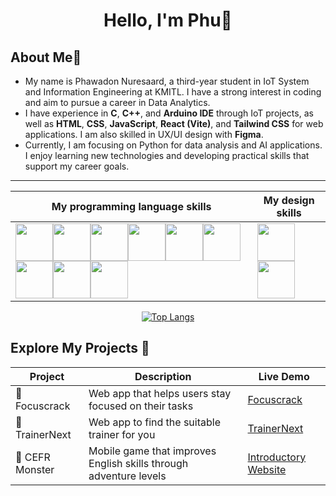 <h1 align="center">Hello, I'm Phu👋</h1>

<h2>About Me🎯</h2>

<ul>
  <li>My name is Phawadon Nuresaard, a third-year student in IoT System and Information Engineering at KMITL. I have a strong interest in coding and aim to pursue a career in Data Analytics.</li>
  <li>I have experience in <b>C</b>, <b>C++</b>, and <b>Arduino IDE</b> through IoT projects, as well as <b>HTML</b>, <b>CSS</b>, <b>JavaScript</b>, <b>React (Vite)</b>, and <b>Tailwind CSS</b> for web applications. I am also skilled in UX/UI design with <b>Figma</b>.</li>
  <li>Currently, I am focusing on Python for data analysis and AI applications. I enjoy learning new technologies and developing practical skills that support my career goals.</li>
</ul>

<hr>

<div align="center">
  
| My programming language skills | My design skills |
|----------|----------|
| <img width="60" height="60" src="https://cdn.jsdelivr.net/gh/devicons/devicon@latest/icons/html5/html5-original.svg" /><img width="60" height="60" src="https://cdn.jsdelivr.net/gh/devicons/devicon@latest/icons/css3/css3-original.svg" /><img width="60" height="60" src="https://cdn.jsdelivr.net/gh/devicons/devicon@latest/icons/javascript/javascript-original.svg" /><img width="60" height="60" src="https://cdn.jsdelivr.net/gh/devicons/devicon@latest/icons/react/react-original.svg" /><img width="60" height="60" src="https://cdn.jsdelivr.net/gh/devicons/devicon@latest/icons/vitejs/vitejs-original.svg" /><img width="60" height="60" src="https://cdn.jsdelivr.net/gh/devicons/devicon@latest/icons/tailwindcss/tailwindcss-original.svg" /><img width="60" height="60" src="https://cdn.jsdelivr.net/gh/devicons/devicon@latest/icons/cplusplus/cplusplus-original.svg" /><img width="60" height="60" src="https://cdn.jsdelivr.net/gh/devicons/devicon@latest/icons/arduino/arduino-original.svg" /><img width="60" height="60" src="https://cdn.jsdelivr.net/gh/devicons/devicon@latest/icons/python/python-original.svg" />| <img width="60" height="60" src="https://cdn.jsdelivr.net/gh/devicons/devicon@latest/icons/figma/figma-original.svg" /><img width="60" height="60" src="https://cdn.jsdelivr.net/gh/devicons/devicon@latest/icons/canva/canva-original.svg" />   |

</div>

<div align="center">

[![Top Langs](https://github-readme-stats.vercel.app/api/top-langs/?username=phupn47&layout=pie)](https://github.com/anuraghazra/github-readme-stats)
  
</div>

<h2>Explore My Projects 📁</h2>

<div align="center">

| Project | Description | Live Demo |
|----------|-------------|-----------|
| 🥚 Focuscrack | Web app that helps users stay focused on their tasks | [Focuscrack](https://focuscrack.vercel.app) |
| 👟 TrainerNext | Web app to find the suitable trainer for you | [TrainerNext](https://project-alpha-nu-one.vercel.app/) |
| 🌲 CEFR Monster | Mobile game that improves English skills through adventure levels | [Introductory Website](https://patdanai767.github.io/CV.html) |

</div>
